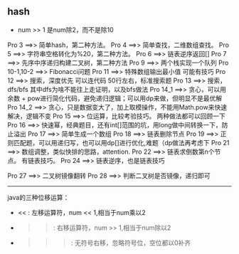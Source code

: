 ## hash
- num >> 1 是num除2，而不是除10

Pro 3 ==>> 简单hash，第二种方法。
Pro 4 ==>> 简单查找，二维数组查找。
Pro 5 ==>> 字符串空格转化为%20，第二种方法。
Pro 6 ==>> 链表逆序返回[]
Pro 7 ==>> 先序中序递归构建二叉树，第二种方法
Pro 9 ==>> 两个栈实现一个队列
Pro 10-1,10-2 ==>> Fibonacci问题
Pro 11 ==>> 特殊数组输出最小值 可能有技巧
Pro 12 ==>> 搜索，深度优先  可以连代码 50行左右，标准搜索题
Pro 13 ==>> 搜索，dfs/bfs 其中dfs为啥不能往上走证明，以及bfs做法
Pro 14_1 ==>> 贪心，可以用余数 + pow进行简化代码，避免递归逻辑；可以用dp来做，但明显不是最优解
Pro 14_2 ==>> 贪心，只是数据变大了，加上取模操作，不能用Math.pow来快速解决，逻辑不变
Pro 15 ==>> 位运算，比较考验技巧。 两种做法都可以回顾一下
Pro 16 ==>> 快速幂，经典题目，还有int[]范围的坑，用long做中间转换一下，防止溢出
Pro 17 ==>> 简单生成一个数组
Pro 18 ==>> 链表删除节点
Pro 19 ==>> 正则匹配题，可以用递归写，也可以用dp[]进行优化,难题（dp做法再考虑下
Pro 21 ==>> 数组调整，类似快排的思路，attention.
Pro 22 ==>> 链表求倒数第n个节点。 有链表技巧。
Pro 24 ==>> 链表逆序，也是链表技巧

Pro 27 ==>> 二叉树镜像翻转
Pro 28 ==>> 判断二叉树是否镜像，递归即可


-------
java的三种位移运算：
- <<  :     左移运算符，num << 1,相当于num乘以2
- >>  :     右移运算符，num >> 1,相当于num除以2
- >>> :     无符号右移，忽略符号位，空位都以0补齐